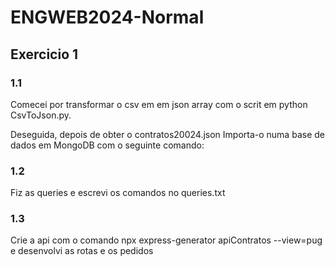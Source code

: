 # ENGWEB2024-Normal

## Exercicio 1

### 1.1

Comecei por transformar o csv em em json array com o scrit em python CsvToJson.py.

Deseguida, depois de obter o contratos20024.json Importa-o numa base de dados em MongoDB com o seguinte comando:



### 1.2
Fiz as queries e escrevi os comandos no queries.txt

### 1.3

Crie a api com o comando npx express-generator apiContratos --view=pug e desenvolvi as rotas e os pedidos